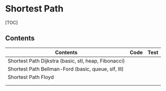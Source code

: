 # Shortest Path



[TOC]



## Contents

| Contents                                 | Code | Test |
| ---------------------------------------- | ---- | ---- |
| Shortest Path Dijkstra (basic, stl, heap, Fibonacci) |      |      |
| Shortest Path Bellman-Ford (basic, queue, slf, lll) |      |      |
| Shortest Path Floyd                      |      |      |
|                                          |      |      |
|                                          |      |      |
